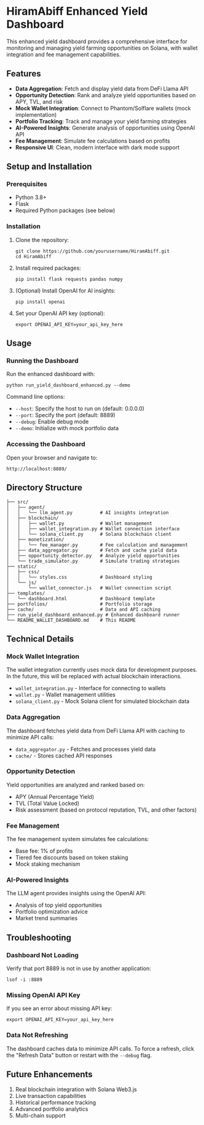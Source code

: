 # HiramAbiff Enhanced Yield Dashboard

This enhanced yield dashboard provides a comprehensive interface for monitoring and managing yield farming opportunities on Solana, with wallet integration and fee management capabilities.

## Features

- **Data Aggregation**: Fetch and display yield data from DeFi Llama API
- **Opportunity Detection**: Rank and analyze yield opportunities based on APY, TVL, and risk
- **Mock Wallet Integration**: Connect to Phantom/Solflare wallets (mock implementation)
- **Portfolio Tracking**: Track and manage your yield farming strategies
- **AI-Powered Insights**: Generate analysis of opportunities using OpenAI API
- **Fee Management**: Simulate fee calculations based on profits
- **Responsive UI**: Clean, modern interface with dark mode support

## Setup and Installation

### Prerequisites

- Python 3.8+
- Flask
- Required Python packages (see below)

### Installation

1. Clone the repository:
   ```
   git clone https://github.com/yourusername/HiramAbiff.git
   cd HiramAbiff
   ```

2. Install required packages:
   ```
   pip install flask requests pandas numpy
   ```

3. (Optional) Install OpenAI for AI insights:
   ```
   pip install openai
   ```

4. Set your OpenAI API key (optional):
   ```
   export OPENAI_API_KEY=your_api_key_here
   ```

## Usage

### Running the Dashboard

Run the enhanced dashboard with:

```
python run_yield_dashboard_enhanced.py --demo
```

Command line options:
- `--host`: Specify the host to run on (default: 0.0.0.0)
- `--port`: Specify the port (default: 8889)
- `--debug`: Enable debug mode
- `--demo`: Initialize with mock portfolio data

### Accessing the Dashboard

Open your browser and navigate to:
```
http://localhost:8889/
```

## Directory Structure

```
├── src/
│   ├── agent/
│   │   └── llm_agent.py          # AI insights integration
│   ├── blockchain/
│   │   ├── wallet.py             # Wallet management
│   │   ├── wallet_integration.py # Wallet connection interface
│   │   └── solana_client.py      # Solana blockchain client
│   ├── monetization/
│   │   └── fee_manager.py        # Fee calculation and management
│   ├── data_aggregator.py        # Fetch and cache yield data
│   ├── opportunity_detector.py   # Analyze yield opportunities
│   └── trade_simulator.py        # Simulate trading strategies
├── static/
│   ├── css/
│   │   └── styles.css            # Dashboard styling
│   └── js/
│       └── wallet_connector.js   # Wallet connection script
├── templates/
│   └── dashboard.html            # Dashboard template
├── portfolios/                   # Portfolio storage
├── cache/                        # Data and API caching
├── run_yield_dashboard_enhanced.py # Enhanced dashboard runner
└── README_WALLET_DASHBOARD.md    # This README
```

## Technical Details

### Mock Wallet Integration

The wallet integration currently uses mock data for development purposes. In the future, this will be replaced with actual blockchain interactions.

- `wallet_integration.py` - Interface for connecting to wallets
- `wallet.py` - Wallet management utilities
- `solana_client.py` - Mock Solana client for simulated blockchain data

### Data Aggregation

The dashboard fetches yield data from DeFi Llama API with caching to minimize API calls:

- `data_aggregator.py` - Fetches and processes yield data
- `cache/` - Stores cached API responses

### Opportunity Detection

Yield opportunities are analyzed and ranked based on:

- APY (Annual Percentage Yield)
- TVL (Total Value Locked)
- Risk assessment (based on protocol reputation, TVL, and other factors)

### Fee Management

The fee management system simulates fee calculations:

- Base fee: 1% of profits
- Tiered fee discounts based on token staking
- Mock staking mechanism

### AI-Powered Insights

The LLM agent provides insights using the OpenAI API:

- Analysis of top yield opportunities
- Portfolio optimization advice
- Market trend summaries

## Troubleshooting

### Dashboard Not Loading

Verify that port 8889 is not in use by another application:
```
lsof -i :8889
```

### Missing OpenAI API Key

If you see an error about missing API key:
```
export OPENAI_API_KEY=your_api_key_here
```

### Data Not Refreshing

The dashboard caches data to minimize API calls. To force a refresh, click the "Refresh Data" button or restart with the `--debug` flag.

## Future Enhancements

1. Real blockchain integration with Solana Web3.js
2. Live transaction capabilities
3. Historical performance tracking
4. Advanced portfolio analytics
5. Multi-chain support 